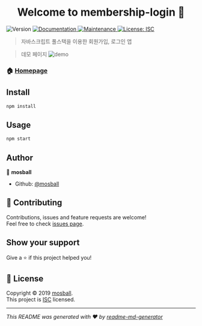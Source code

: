 <h1 align="center">Welcome to membership-login 👋</h1>
<p>
  <img alt="Version" src="https://img.shields.io/badge/version-1.0.0-blue.svg?cacheSeconds=2592000" />
  <a href="https://github.com/mosball/membership-login#readme">
    <img alt="Documentation" src="https://img.shields.io/badge/documentation-yes-brightgreen.svg" target="_blank" />
  </a>
  <a href="https://github.com/mosball/membership-login/graphs/commit-activity">
    <img alt="Maintenance" src="https://img.shields.io/badge/Maintained%3F-yes-green.svg" target="_blank" />
  </a>
  <a href="https://github.com/mosball/membership-login/blob/master/LICENSE">
    <img alt="License: ISC" src="https://img.shields.io/badge/License-ISC-yellow.svg" target="_blank" />
  </a>
</p>

> 자바스크립트 풀스택을 이용한 회원가입, 로그인 앱

> 데모 페이지
![demo](https://user-images.githubusercontent.com/35107576/64668464-a03d4c00-d498-11e9-8e91-9dfd4234ea7a.PNG)

### 🏠 [Homepage](https://mosball-app1.herokuapp.com)

## Install

```sh
npm install
```

## Usage

```sh
npm start
```

## Author

👤 **mosball**

* Github: [@mosball](https://github.com/mosball)

## 🤝 Contributing

Contributions, issues and feature requests are welcome!<br />Feel free to check [issues page](https://github.com/mosball/membership-login/issues).

## Show your support

Give a ⭐️ if this project helped you!

## 📝 License

Copyright © 2019 [mosball](https://github.com/mosball).<br />
This project is [ISC](https://github.com/mosball/membership-login/blob/master/LICENSE) licensed.

***
_This README was generated with ❤️ by [readme-md-generator](https://github.com/kefranabg/readme-md-generator)_
